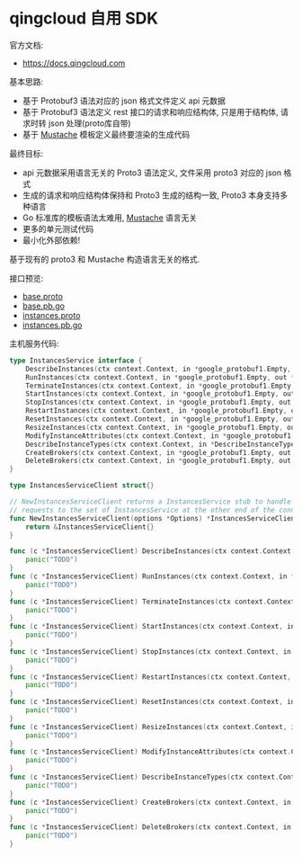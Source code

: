 # qingcloud 自用 SDK

官方文档:

- https://docs.qingcloud.com

基本思路:

- 基于 Protobuf3 语法对应的 json 格式文件定义 api 元数据
- 基于 Protobuf3 语法定义 rest 接口的请求和响应结构体, 只是用于结构体, 请求时转 json 处理(proto库自带)
- 基于 [Mustache](http://mustache.github.io) 模板定义最终要渲染的生成代码

最终目标:

- api 元数据采用语言无关的 Proto3 语法定义, 文件采用 proto3 对应的 json 格式
- 生成的请求和响应结构体保持和 Proto3 生成的结构一致, Proto3 本身支持多种语言
- Go 标准库的模板语法太难用, [Mustache](http://mustache.github.io) 语言无关
- 更多的单元测试代码
- 最小化外部依赖!

基于现有的 proto3 和 Mustache 构造语言无关的格式.

接口预览:

- [base.proto](./spec.pb/base.proto)
- [base.pb.go](./spec.pb/base.pb.go)
- [instances.proto](./spec.pb/instances.proto)
- [instances.pb.go](./spec.pb/instances.pb.go)

主机服务代码:

```go
type InstancesService interface {
	DescribeInstances(ctx context.Context, in *google_protobuf1.Empty, out *google_protobuf1.Empty) error
	RunInstances(ctx context.Context, in *google_protobuf1.Empty, out *google_protobuf1.Empty) error
	TerminateInstances(ctx context.Context, in *google_protobuf1.Empty, out *google_protobuf1.Empty) error
	StartInstances(ctx context.Context, in *google_protobuf1.Empty, out *google_protobuf1.Empty) error
	StopInstances(ctx context.Context, in *google_protobuf1.Empty, out *google_protobuf1.Empty) error
	RestartInstances(ctx context.Context, in *google_protobuf1.Empty, out *google_protobuf1.Empty) error
	ResetInstances(ctx context.Context, in *google_protobuf1.Empty, out *google_protobuf1.Empty) error
	ResizeInstances(ctx context.Context, in *google_protobuf1.Empty, out *google_protobuf1.Empty) error
	ModifyInstanceAttributes(ctx context.Context, in *google_protobuf1.Empty, out *google_protobuf1.Empty) error
	DescribeInstanceTypes(ctx context.Context, in *DescribeInstanceTypes_Request, out *DescribeInstanceTypes_Reponse) error
	CreateBrokers(ctx context.Context, in *google_protobuf1.Empty, out *google_protobuf1.Empty) error
	DeleteBrokers(ctx context.Context, in *google_protobuf1.Empty, out *google_protobuf1.Empty) error
}

type InstancesServiceClient struct{}

// NewInstancesServiceClient returns a InstancesService stub to handle
// requests to the set of InstancesService at the other end of the connection.
func NewInstancesServiceClient(options *Options) *InstancesServiceClient {
	return &InstancesServiceClient{}
}

func (c *InstancesServiceClient) DescribeInstances(ctx context.Context, in *google_protobuf1.Empty) (out *google_protobuf1.Empty, err error) {
	panic("TODO")
}
func (c *InstancesServiceClient) RunInstances(ctx context.Context, in *google_protobuf1.Empty) (out *google_protobuf1.Empty, err error) {
	panic("TODO")
}
func (c *InstancesServiceClient) TerminateInstances(ctx context.Context, in *google_protobuf1.Empty) (out *google_protobuf1.Empty, err error) {
	panic("TODO")
}
func (c *InstancesServiceClient) StartInstances(ctx context.Context, in *google_protobuf1.Empty) (out *google_protobuf1.Empty, err error) {
	panic("TODO")
}
func (c *InstancesServiceClient) StopInstances(ctx context.Context, in *google_protobuf1.Empty) (out *google_protobuf1.Empty, err error) {
	panic("TODO")
}
func (c *InstancesServiceClient) RestartInstances(ctx context.Context, in *google_protobuf1.Empty) (out *google_protobuf1.Empty, err error) {
	panic("TODO")
}
func (c *InstancesServiceClient) ResetInstances(ctx context.Context, in *google_protobuf1.Empty) (out *google_protobuf1.Empty, err error) {
	panic("TODO")
}
func (c *InstancesServiceClient) ResizeInstances(ctx context.Context, in *google_protobuf1.Empty) (out *google_protobuf1.Empty, err error) {
	panic("TODO")
}
func (c *InstancesServiceClient) ModifyInstanceAttributes(ctx context.Context, in *google_protobuf1.Empty) (out *google_protobuf1.Empty, err error) {
	panic("TODO")
}
func (c *InstancesServiceClient) DescribeInstanceTypes(ctx context.Context, in *DescribeInstanceTypes_Request) (out *DescribeInstanceTypes_Reponse, err error) {
	panic("TODO")
}
func (c *InstancesServiceClient) CreateBrokers(ctx context.Context, in *google_protobuf1.Empty) (out *google_protobuf1.Empty, err error) {
	panic("TODO")
}
func (c *InstancesServiceClient) DeleteBrokers(ctx context.Context, in *google_protobuf1.Empty) (out *google_protobuf1.Empty, err error) {
	panic("TODO")
}
```

